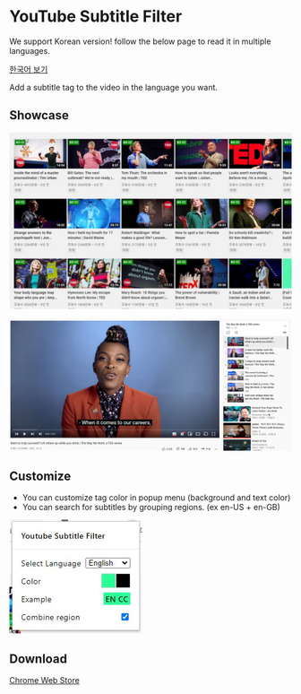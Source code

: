 # YouTube Subtitle Filter

We support Korean version!
follow the below page to read it in multiple languages.

[한국어 보기](README_KO.md)

Add a subtitle tag to the video in the language you want.

## Showcase
![Showcase Videos](asset/showcase_videos.jpg)

![Showcase In Video](asset/showcase_invideo.jpg)

## Customize
- You can customize tag color in popup menu (background and text color)
- You can search for subtitles by grouping regions. (ex en-US + en-GB)

![Showcase Popup](asset/showcase_popup.jpg)

## Download
[Chrome Web Store](https://chrome.google.com/webstore/detail/Youtube-subtitle-filter/onmelgncdnoihoaopmkcacadlmjmcehd)